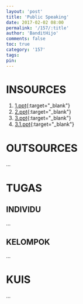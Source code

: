 ```yaml
---
layout: 'post'
title: 'Public Speaking'
date: 2017-02-02 08:00
permalink: '/157/:title'
author: 'BanditHijo'
comments: false
toc: true
category: '157'
tags:
pin:
---
```


# INSOURCES
1. [1.ppt](https://drive.google.com/open?id=0B7n0PHx-VCy-aU1vYXVpRWtKaHc){:target="_blank"}
2. [2.ppt](https://drive.google.com/open?id=0B7n0PHx-VCy-dWtueXItcFJLUEU){:target="_blank"}
3. [3.ppt](https://drive.google.com/open?id=0B7n0PHx-VCy-bmhRcmtnVlAxaDA){:target="_blank"}
4. [3.1.ppt](https://drive.google.com/open?id=0B7n0PHx-VCy-aGtSSE1EU01hSzQ){:target="_blank"}

# OUTSOURCES
...

# TUGAS

## INDIVIDU
...

## KELOMPOK
...

# KUIS
...
